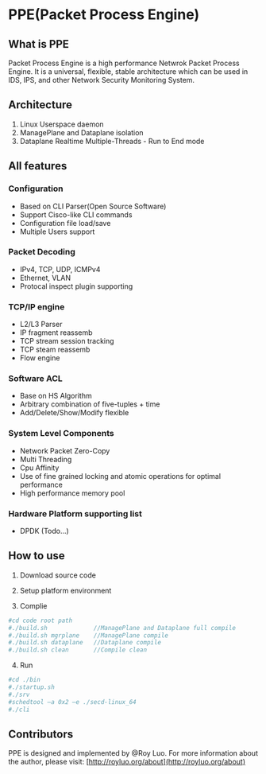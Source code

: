 PPE(Packet Process Engine)
======

## What is PPE
Packet Process Engine is a high performance Netwrok Packet Process Engine. It is a universal, flexible,  stable architecture which can be used in IDS, IPS, and other Network Security Monitoring System.

## Architecture
1. Linux Userspace daemon
2. ManagePlane and Dataplane isolation
3. Dataplane Realtime Multiple-Threads - Run to End mode

## All features
### Configuration
- Based on CLI Parser(Open Source Software)
- Support Cisco-like CLI commands
- Configuration file load/save
- Multiple Users support

### Packet Decoding
- IPv4, TCP, UDP, ICMPv4
- Ethernet, VLAN
- Protocal inspect plugin supporting

### TCP/IP engine
- L2/L3 Parser
- IP fragment reassemb
- TCP stream session tracking
- TCP steam reassemb
- Flow engine

### Software ACL
- Base on HS Algorithm
- Arbitrary combination of five-tuples + time
- Add/Delete/Show/Modify flexible
  
### System Level Components
- Network Packet Zero-Copy
- Multi Threading
- Cpu Affinity
- Use of fine grained locking and atomic operations for optimal performance
- High performance memory pool

### Hardware Platform supporting list
- DPDK (Todo...) 

## How to use
1. Download source code

2. Setup platform environment

3. Complie
```bash
#cd code root path
#./build.sh             //ManagePlane and Dataplane full compile
#./build.sh mgrplane    //ManagePlane compile 
#./build.sh dataplane   //Dataplane compile
#./build.sh clean       //Compile clean
```

4. Run
```bash
#cd ./bin
#./startup.sh
#./srv
#schedtool –a 0x2 –e ./secd-linux_64
#./cli
```

## Contributors
PPE is designed and implemented by @Roy Luo. For more information about the author, please visit: [http://royluo.org/about](http://royluo.org/about)

